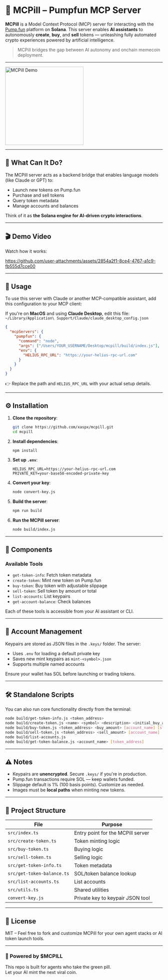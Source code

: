 
# 💊 MCPill – Pumpfun  MCP Server

**MCPill** is a Model Context Protocol (MCP) server for interacting with the [Pump.fun](https://pump.fun) platform on **Solana**. This server enables **AI assistants** to autonomously **create**, **buy**, and **sell** tokens — unleashing fully automated crypto experiences powered by artificial intelligence.

> MCPill bridges the gap between AI autonomy and onchain memecoin deployment.

---

<img src="https://raw.githack.com/xaspx/mcpill/main/scripts/mcpill.PNG" width="250" height="250" alt="MCPill Demo">

---

## 🧠 What Can It Do?

The MCPill server acts as a backend bridge that enables language models (like Claude or GPT) to:
- Launch new tokens on Pump.fun
- Purchase and sell tokens
- Query token metadata
- Manage accounts and balances

Think of it as **the Solana engine for AI-driven crypto interactions**.

---

## 🎬 Demo Video

Watch how it works:  

https://github.com/user-attachments/assets/2854a2f1-8ce4-4767-a1c9-fb555d7cce00

---

## 🚀 Usage

To use this server with Claude or another MCP-compatible assistant, add this configuration to your MCP client:

If you're on **MacOS** and using **Claude Desktop**, edit this file:  
`~/Library/Application\ Support/Claude/claude_desktop_config.json`

```json
{
  "mcpServers": {
    "pumpfun": {
      "command": "node",
      "args": ["/Users/YOUR_USERNAME/Desktop/mcpill/build/index.js"],
      "env": {
        "HELIUS_RPC_URL": "https://your-helius-rpc-url.com"
      }
    }
  }
}
```

👉 Replace the path and `HELIUS_RPC_URL` with your actual setup details.

---

## ⚙️ Installation

1. **Clone the repository**:
   ```bash
   git clone https://github.com/xaspx/mcpill.git
   cd mcpill
   ```

2. **Install dependencies**:
   ```bash
   npm install
   ```

3. **Set up `.env`**:
   ```env
   HELIUS_RPC_URL=https://your-helius-rpc-url.com
   PRIVATE_KEY=your-base58-encoded-private-key
   ```

4. **Convert your key**:
   ```bash
   node convert-key.js
   ```

5. **Build the server**:
   ```bash
   npm run build
   ```

6. **Run the MCPill server**:
   ```bash
   node build/index.js
   ```

---

## 🔧 Components

### Available Tools

- `get-token-info`: Fetch token metadata
- `create-token`: Mint new token on Pump.fun
- `buy-token`: Buy token with adjustable slippage
- `sell-token`: Sell token by amount or total
- `list-accounts`: List keypairs
- `get-account-balance`: Check balances

Each of these tools is accessible from your AI assistant or CLI.

---

## 👤 Account Management

Keypairs are stored as JSON files in the `.keys/` folder. The server:
- Uses `.env` for loading a default private key
- Saves new mint keypairs as `mint-<symbol>.json`
- Supports multiple named accounts

Ensure your wallet has SOL before launching or trading tokens.

---

## 🛠 Standalone Scripts

You can also run core functionality directly from the terminal:

```bash
node build/get-token-info.js <token_address>
node build/create-token.js <name> <symbol> <description> <initial_buy_amount> [account_name] [image_url]
node build/buy-token.js <token_address> <buy_amount> [account_name] [slippage]
node build/sell-token.js <token_address> <sell_amount> [account_name] [slippage]
node build/list-accounts.js
node build/get-token-balance.js <account_name> [token_address]
```

---

## ⚠️ Notes

- Keypairs are **unencrypted**. Secure `.keys/` if you're in production.
- Pump.fun transactions require SOL — keep wallets funded.
- Slippage default is 1% (100 basis points). Customize as needed.
- Images must be **local paths** when minting new tokens.

---

## 🧱 Project Structure

| File | Purpose |
|------|---------|
| `src/index.ts` | Entry point for the MCPill server |
| `src/create-token.ts` | Token minting logic |
| `src/buy-token.ts` | Buying logic |
| `src/sell-token.ts` | Selling logic |
| `src/get-token-info.ts` | Token metadata |
| `src/get-token-balance.ts` | SOL/token balance lookup |
| `src/list-accounts.ts` | List accounts |
| `src/utils.ts` | Shared utilities |
| `convert-key.js` | Private key to keypair JSON tool |

---

## 📘 License

MIT – Feel free to fork and customize MCPill for your own agent stacks or AI token launch tools.

---

### 🧬 Powered by $MCPILL

This repo is built for agents who take the green pill.  
Let your AI mint the next viral coin.
